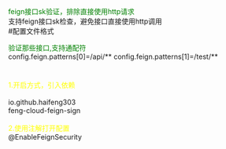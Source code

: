 <span style="color: green">feign接口sk验证，排除直接使用http请求</span></br>
支持feign接口sk检查，避免接口直接使用http调用</br> 
#配置文件格式  

<span style="color: green">验证那些接口,支持通配符</span></br>
config.feign.patterns[0]=/api/**
config.feign.patterns[1]=/test/**

#
<span style="color: yellow">1.开启方式，引入依赖</span></br>
<dependency></br>
<groupId>io.github.haifeng303</groupId></br>
<artifactId>feng-cloud-feign-sign</artifactId></br>
</dependency></br>
<span style="color: yellow">2.使用注解打开配置</span></br>
@EnableFeignSecurity</br>



